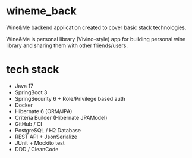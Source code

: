 # wineme_back

Wine&Me backend application created to cover basic stack technologies.

Wine&Me is personal library (Vivino-style) app for building personal wine library and sharing them with other
friends/users.

# tech stack

- Java 17
- SpringBoot 3
- SpringSecurity 6 + Role/Privilege based auth
- Docker
- Hibernate 6 (ORM/JPA)
- Criteria Builder (Hibernate JPAModel)
- GitHub / CI
- PostgreSQL / H2 Database
- REST API + JsonSerialize
- JUnit + Mockito test
- DDD / CleanCode
